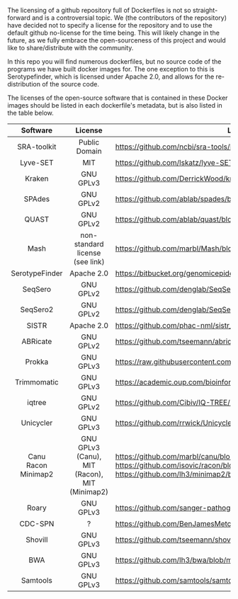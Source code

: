 The licensing of a github repository full of Dockerfiles is not so straight-forward and is a controversial topic. We (the contributors of the repository) have decided not to specify a license for the repository and to use the default github no-license for the time being. This will likely change in the future, as we fully embrace the open-sourceness of this project and would like to share/distribute with the community.

In this repo you will find numerous dockerfiles, but no source code of the programs we have built docker images for. The one exception to this is Serotypefinder, which is licensed under Apache 2.0, and allows for the re-distribution of the source code.

The licenses of the open-source software that is contained in these Docker images should be listed in each dockerfile's metadata, but is also listed in the table below.

| Software | License | Link to license |
| :--------: | :-------: | -------- |
| SRA-toolkit | Public Domain | https://github.com/ncbi/sra-tools/blob/master/LICENSE |
| Lyve-SET  | MIT | https://github.com/lskatz/lyve-SET/blob/master/LICENSE |
| Kraken | GNU GPLv3 | https://github.com/DerrickWood/kraken/blob/master/LICENSE |
| SPAdes | GNU GPLv2 | https://github.com/ablab/spades/blob/spades_3.13.0/assembler/LICENSE |
| QUAST | GNU GPLv2 | https://github.com/ablab/quast/blob/master/LICENSE.txt |
| Mash | non-standard license (see link) | https://github.com/marbl/Mash/blob/master/LICENSE.txt |
| SerotypeFinder | Apache 2.0 | https://bitbucket.org/genomicepidemiology/serotypefinder/ |
| SeqSero | GNU GPLv2 | https://github.com/denglab/SeqSero/blob/master/LICENSE |
| SeqSero2 | GNU GPLv2 | https://github.com/denglab/SeqSero2/blob/master/LICENSE |
| SISTR | Apache 2.0 | https://github.com/phac-nml/sistr_cmd/blob/master/LICENSE |
| ABRicate | GNU GPLv2 | https://github.com/tseemann/abricate/blob/master/LICENSE |
| Prokka | GNU GPLv3 | https://raw.githubusercontent.com/tseemann/prokka/master/doc/LICENSE.Prokka |
| Trimmomatic | GNU GPLv3 | https://academic.oup.com/bioinformatics/article/30/15/2114/2390096 |
| iqtree | GNU GPLv2 | https://github.com/Cibiv/IQ-TREE/blob/master/LICENSE |
| Unicycler | GNU GPLv3 | https://github.com/rrwick/Unicycler/blob/master/LICENSE |
| Canu <br/> Racon <br/> Minimap2 | GNU GPLv3 (Canu), <br/> MIT (Racon), <br/> MIT (Minimap2) | https://github.com/marbl/canu/blob/master/README.license.GPL https://github.com/isovic/racon/blob/master/LICENSE https://github.com/lh3/minimap2/blob/master/LICENSE.txt |
| Roary | GNU GPLv3 | https://github.com/sanger-pathogens/Roary/blob/master/GPL-LICENSE |
| CDC-SPN | ? | https://github.com/BenJamesMetcalf/Spn_Scripts_Reference |
| Shovill | GNU GPLv3 | https://github.com/tseemann/shovill/blob/master/LICENSE |
| BWA | GNU GPLv3 | https://github.com/lh3/bwa/blob/master/COPYING |
| Samtools | GNU GPLv3 | https://github.com/samtools/samtools/blob/develop/LICENSE |

